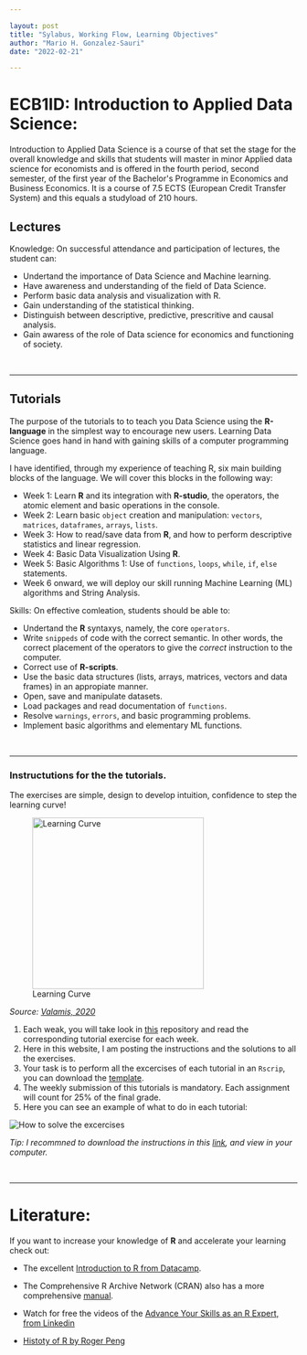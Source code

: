 ```yaml
---

layout: post
title: "Sylabus, Working Flow, Learning Objectives"
author: "Mario H. Gonzalez-Sauri"
date: "2022-02-21"

---
```


# ECB1ID: Introduction to Applied Data Science:

Introduction to Applied Data Science is a course of that set the stage for the overall knowledge and skills that students will master in minor Applied data science for economists and is offered in the fourth period, second semester, of the first year of the Bachelor's Programme in Economics and Business Economics. It is a course of 7.5 ECTS (European Credit Transfer System) and this equals a studyload of 210 hours.


## Lectures

Knowledge: On successful attendance and participation of lectures, the student can:
- Undertand the importance of Data Science and Machine learning.
- Have awareness and understanding of the field of Data Science.
- Perform basic data analysis and visualization with R.
- Gain understanding of the statistical thinking.
- Distinguish between descriptive, predictive, prescritive and causal analysis.
- Gain awaress of the role of Data science for economics and functioning of society.

<br>

---

## Tutorials

The purpose of the tutorials to to teach you Data Science using the
**R-language** in the simplest way to encourage new users. Learning Data
Science goes hand in hand with gaining skills of a computer
programming language. 

I have identified, through my experience of teaching R, six main
building blocks of the language. We will cover this blocks in the
following way:

-   Week 1: Learn **R** and its integration with **R-studio**, the
    operators, the atomic element and basic operations in the console.
-   Week 2: Learn basic `object` creation and manipulation: `vectors`,
    `matrices`, `dataframes`, `arrays`, `lists`.
-   Week 3: How to read/save data from **R**, and how to perform
    descriptive statistics and linear regression.
-   Week 4: Basic Data Visualization Using **R**.  
-   Week 5: Basic Algorithms 1: Use of `functions`, `loops`, `while`,
    `if`, `else` statements.
-   Week 6 onward, we will deploy our skill running Machine
    Learning (ML) algorithms and String Analysis.


Skills: On effective comleation, students should be able to:

- Undertand the **R** syntaxys, namely, the core `operators`.
- Write `snippeds` of code with the correct semantic. In other words, the correct placement of the operators to give the *correct* instruction to the computer.
- Correct use of **R-scripts**.
- Use the basic data structures (lists, arrays, matrices, vectors and data frames) in an appropiate manner.
- Open, save and manipulate datasets.
- Load packages and read documentation of `functions`.
- Resolve `warnings`, `errors`, and basic programming problems.
- Implement basic algorithms and elementary ML functions.    

<br>

---

### Instructutions for the the tutorials.

 The exercises are simple, design to develop intuition, confidence to step the learning curve!

<figure>
<img src="https://www.valamis.com/documents/10197/520324/steep-lc.png" height="300" alt="Learning Curve" /><figcaption aria-hidden="true">Learning Curve</figcaption>
</figure>

*Source: [Valamis, 2020](https://www.valamis.com/)*

1. Each weak, you will take look in [this](https://wario84.github.io/idsc_mgs/) repository and read the corresponding tutorial exercise for each week.
2. Here in this website, I am posting the instructions and the solutions to all the exercises.
3. Your task is to perform all the excercises of each tutorial in an `Rscrip`, you can download the [template](https://raw.githubusercontent.com/Wario84/idsc_mgs/master/assets/rscripts/w1_tutorial01_mgs.R).
4. The weekly submission of this tutorials is mandatory. Each assignment will count for 25% of the final grade. 
5. Here you can see an example of what to do in each tutorial:

![How to solve the excercises](https://github.com/Wario84/idsc_mgs/raw/master/assets/imgs/t0_example_solution.gif?raw=true)

*Tip: I recommned to download the instructions in this [link](https://github.com/Wario84/idsc_mgs/raw/master/assets/imgs/t0_example_solution.gif?raw=true), and view in your computer.*

<br>

---


# Literature:

If you want to increase your knowledge of **R** and accelerate your
learning check out:

-   The excellent [Introduction to R from
    Datacamp](https://www.datacamp.com/courses/free-introduction-to-r).
-   The Comprehensive R Archive Network (CRAN) also has a more
    comprehensive
    [manual](https://cran.r-project.org/doc/manuals/r-release/R-intro.pdf).
-   Watch for free the videos of the [Advance Your Skills as an R
    Expert, from
    Linkedin](https://www.linkedin.com/learning/paths/advance-your-skills-as-an-r-expert)

- [Histoty of R by  Roger Peng](https://www.youtube.com/watch?v=STihTnVSZnI&ab_channel=RogerPeng)
